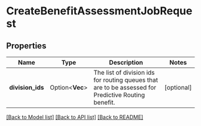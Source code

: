 # CreateBenefitAssessmentJobRequest

## Properties

Name | Type | Description | Notes
------------ | ------------- | ------------- | -------------
**division_ids** | Option<**Vec<String>**> | The list of division ids for routing queues that are to be assessed for Predictive Routing benefit. | [optional]

[[Back to Model list]](../README.md#documentation-for-models) [[Back to API list]](../README.md#documentation-for-api-endpoints) [[Back to README]](../README.md)


